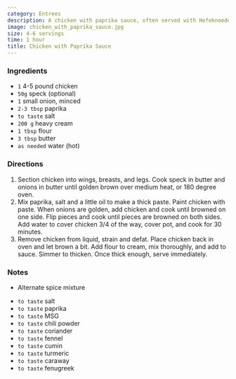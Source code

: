 ```yaml
---
category: Entrees
description: A chicken with paprika sauce, often served with Hefeknoedel.
image: chicken_with_paprika_sauce.jpg
size: 4-6 servings
time: 1 hour
title: Chicken with Paprika Sauce
---
```

### Ingredients

* `1` 4-5 pound chicken
* `50g` speck (optional)
* `1` small onion, minced
* `2-3 tbsp` paprika
* `to taste` salt
* `200 g` heavy cream
* `1 tbsp` flour
* `3 tbsp` butter
* `as needed` water (hot)

### Directions

1. Section chicken into wings, breasts, and legs. Cook speck in butter and onions in butter until golden brown over medium heat, or 180 degree oven.
2. Mix paprika, salt and a little oil to make a thick paste. Paint chicken with paste. When onions are golden, add chicken and cook until browned on one side. Flip pieces and cook until pieces are browned on both sides. Add water to cover chicken 3/4 of the way, cover pot, and cook for 30 minutes. 
3. Remove chicken from liquid, strain and defat. Place chicken back in oven and let brown a bit. Add flour to cream, mix thoroughly, and add to sauce. Simmer to thicken. Once thick enough, serve immediately.

### Notes

- Alternate spice mixture

* `to taste` salt
* `to taste` paprika
* `to taste` MSG
* `to taste` chili powder
* `to taste` coriander
* `to taste` fennel
* `to taste` cumin
* `to taste` turmeric
* `to taste` caraway
* `to taste` fenugreek